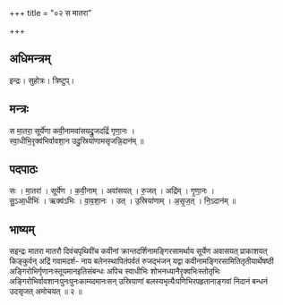+++
title = "०२ स मातरा"

+++
## अधिमन्त्रम्
इन्द्रः। सुहोत्रः। त्रिष्टुप्।

## मन्त्रः
स मा॒तरा॒ सूर्ये॑णा कवी॒नामवा॑सयद्रु॒जदद्रिं॑ गृणा॒नः ।  
स्वा॒धीभि॒रृक्व॑भिर्वावशा॒न उदु॒स्रिया॑णामसृजन्नि॒दान॑म् ॥

## पदपाठः
सः । मा॒तरा॑ । सूर्ये॑ण । क॒वी॒नाम् । अवा॑सयत् । रु॒जत् । अद्रि॑म् । गृ॒णा॒नः ।  
सु॒ऽआ॒धीभिः॑ । ऋक्व॑ऽभिः । वा॒व॒शा॒नः । उत् । उ॒स्रिया॑णाम् । अ॒सृ॒ज॒त् । नि॒ऽदान॑म् ॥

## भाष्यम्
सइन्द्रः मातरा मातरौ दिवंचपृथिवींच कवीनां क्रान्तदर्शिनामङ्गिरसामर्थाय सूर्येण अवासयत् प्राकाशयत् किङ्कुर्वन् अद्रिं गवामदर्श- नाय बलेनस्थापितंपर्वतं रुजद्भंजन् यद्वा कवीनामङ्गिरसामितितृतीयार्थेषष्ठी अङ्गिरोभिर्गृणानःस्तूयमानइतिसंबन्धः अपिच स्वाधीभिः शोभनध्यानैरृक्वभिःस्तोतृभिः अङ्गिरोभिर्वावशानःपुनःपुनःकाम्य्दमानःसन् उस्रियाणां बलस्यभृत्यैःपणिभिरपहृतानाङ्गवां निदानं बन्धनं उदसृजत् अमोचयत् ॥ २ ॥